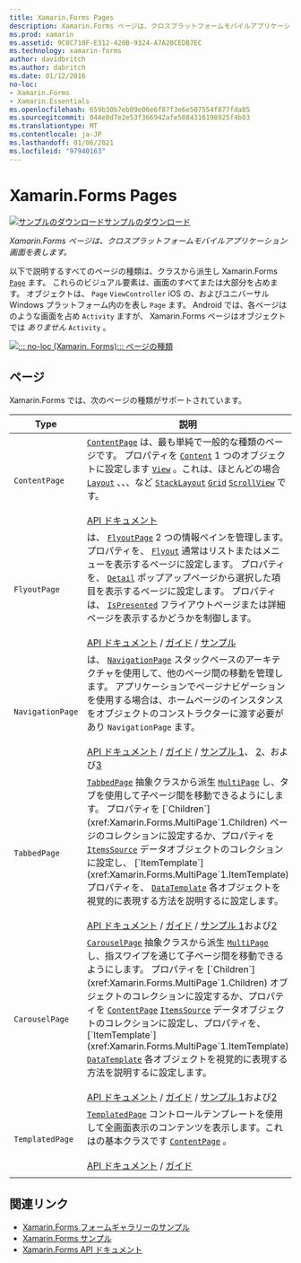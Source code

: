 ```yaml
---
title: Xamarin.Forms Pages
description: Xamarin.Forms ページは、クロスプラットフォームモバイルアプリケーション画面を表します。 この記事では、に含まれるページの一覧を示し Xamarin.Forms ます。
ms.prod: xamarin
ms.assetid: 9C8C710F-E312-420B-9324-A7A20CEDB7EC
ms.technology: xamarin-forms
author: davidbritch
ms.author: dabritch
ms.date: 01/12/2016
no-loc:
- Xamarin.Forms
- Xamarin.Essentials
ms.openlocfilehash: 659b30b7eb09e06e6f87f3e6e507554f877fda85
ms.sourcegitcommit: 044e8d7e2e53f366942afe5084316198925f4b03
ms.translationtype: MT
ms.contentlocale: ja-JP
ms.lasthandoff: 01/06/2021
ms.locfileid: "97940163"
---
```

# <a name="no-locxamarinforms-pages"></a>Xamarin.Forms Pages

[![サンプルのダウンロード](~/media/shared/download.png)サンプルのダウンロード](/samples/xamarin/xamarin-forms-samples/formsgallery/)

_Xamarin.Forms ページは、クロスプラットフォームモバイルアプリケーション画面を表します。_

以下で説明するすべてのページの種類は、クラスから派生し Xamarin.Forms [`Page`](xref:Xamarin.Forms.Page) ます。 これらのビジュアル要素は、画面のすべてまたは大部分を占めます。 オブジェクトは、 `Page` `ViewController` iOS の、およびユニバーサル Windows プラットフォーム内のを表し `Page` ます。 Android では、各ページはのような画面を占め `Activity` ますが、 Xamarin.Forms ページはオブジェクトでは *ありません* `Activity` 。

[![::: no-loc (Xamarin. Forms)::: ページの種類](pages-images/pages-sml.png)](pages-images/pages.png#lightbox "::: no-loc (Xamarin. Forms)::: ページの種類")

## <a name="pages"></a>ページ

Xamarin.Forms では、次のページの種類がサポートされています。

| Type | 説明 | 外観 |
| --- | --- | --- |
| `ContentPage` | [`ContentPage`](xref:Xamarin.Forms.ContentPage) は、最も単純で一般的な種類のページです。 プロパティを [`Content`](xref:Xamarin.Forms.ContentPage.Content) 1 つのオブジェクトに設定します [`View`](views.md) 。これは、ほとんどの場合 [`Layout`](layouts.md) 、、、など [`StackLayout`](xref:Xamarin.Forms.StackLayout) [`Grid`](xref:Xamarin.Forms.Grid) [`ScrollView`](xref:Xamarin.Forms.ScrollView) です。<br /><br />[API ドキュメント](xref:Xamarin.Forms.ContentPage) | [![ContentPage の例](pages-images/ContentPage.png "ContentPage の例")](pages-images/ContentPage-Large.png#lightbox "ContentPage の例")<br />[このページ](https://github.com/xamarin/xamarin-forms-samples/blob/master/FormsGallery/FormsGallery/FormsGallery/CodeExamples/ContentPageDemoPage.cs)  /  の C# コード[XAML ページ](https://github.com/xamarin/xamarin-forms-samples/blob/master/FormsGallery/FormsGallery/FormsGallery/XamlExamples/ContentPageDemoPage.xaml) |
| `FlyoutPage` | は、 [`FlyoutPage`](xref:Xamarin.Forms.FlyoutPage) 2 つの情報ペインを管理します。 プロパティを、 [`Flyout`](xref:Xamarin.Forms.FlyoutPage.Flyout) 通常はリストまたはメニューを表示するページに設定します。 プロパティを、 [`Detail`](xref:Xamarin.Forms.FlyoutPage.Detail) ポップアップページから選択した項目を表示するページに設定します。 プロパティは、 [`IsPresented`](xref:Xamarin.Forms.FlyoutPage.IsPresented) フライアウトページまたは詳細ページを表示するかどうかを制御します。<br /><br />[API ドキュメント](xref:Xamarin.Forms.FlyoutPage)  / [ガイド](~/xamarin-forms/app-fundamentals/navigation/flyoutpage.md)  / [サンプル](/samples/xamarin/xamarin-forms-samples/navigation-flyoutpage) | [![FlyoutPage の例](pages-images/FlyoutPage.png "FlyoutPage の例")](pages-images/FlyoutPage-Large.png#lightbox "FlyoutPage の例")<br />[このページ](https://github.com/xamarin/xamarin-forms-samples/blob/master/FormsGallery/FormsGallery/FormsGallery/CodeExamples/FlyoutPageDemoPage.cs)  /  の C# コード[分離コード](https://github.com/xamarin/xamarin-forms-samples/blob/master/FormsGallery/FormsGallery/FormsGallery/XamlExamples/FlyoutPageDemoPage.xaml.cs)付き[XAML ページ](https://github.com/xamarin/xamarin-forms-samples/blob/master/FormsGallery/FormsGallery/FormsGallery/XamlExamples/FlyoutPageDemoPage.xaml) |
| `NavigationPage` | は、 [`NavigationPage`](xref:Xamarin.Forms.NavigationPage) スタックベースのアーキテクチャを使用して、他のページ間の移動を管理します。 アプリケーションでページナビゲーションを使用する場合は、ホームページのインスタンスをオブジェクトのコンストラクターに渡す必要があり `NavigationPage` ます。<br /><br />[API ドキュメント](xref:Xamarin.Forms.NavigationPage)  / [ガイド](~/xamarin-forms/app-fundamentals/navigation/hierarchical.md)  / [サンプル 1](/samples/xamarin/xamarin-forms-samples/navigation-hierarchical)、 [2](/samples/xamarin/xamarin-forms-samples/navigation-passingdata)、および[3](/samples/xamarin/xamarin-forms-samples/navigation-loginflow)  | [![NavigationPage の例](pages-images/NavigationPage.png "NavigationPage の例")](pages-images/NavigationPage-Large.png#lightbox "NavigationPage の例")<br />[このページ](https://github.com/xamarin/xamarin-forms-samples/blob/master/FormsGallery/FormsGallery/FormsGallery/CodeExamples/NavigationPageDemoPage.cs)  /  の C# コード[コードの背後](https://github.com/xamarin/xamarin-forms-samples/blob/master/FormsGallery/FormsGallery/FormsGallery/XamlExamples/NavigationPageDemoPage.xaml.cs)にある[XAML ページ](https://github.com/xamarin/xamarin-forms-samples/blob/master/FormsGallery/FormsGallery/FormsGallery/XamlExamples/NavigationPageDemoPage.xaml) |
| `TabbedPage` | [`TabbedPage`](xref:Xamarin.Forms.TabbedPage) 抽象クラスから派生 [`MultiPage`](xref:Xamarin.Forms.MultiPage`1) し、タブを使用して子ページ間を移動できるようにします。 プロパティを [`Children`](xref:Xamarin.Forms.MultiPage`1.Children) ページのコレクションに設定するか、プロパティを [`ItemsSource`](xref:Xamarin.Forms.MultiPage`1.ItemsSource) データオブジェクトのコレクションに設定し、 [`ItemTemplate`](xref:Xamarin.Forms.MultiPage`1.ItemTemplate) プロパティを、 [`DataTemplate`](xref:Xamarin.Forms.DataTemplate) 各オブジェクトを視覚的に表現する方法を説明するに設定します。<br /><br />[API ドキュメント](xref:Xamarin.Forms.TabbedPage)  / [ガイド](~/xamarin-forms/app-fundamentals/navigation/tabbed-page.md)  / [サンプル 1](/samples/xamarin/xamarin-forms-samples/navigation-tabbedpage)および[2](/samples/xamarin/xamarin-forms-samples/navigation-tabbedpagewithnavigationpage) | [![TabbedPage の例](pages-images/TabbedPage.png "TabbedPage の例")](pages-images/TabbedPage-Large.png#lightbox "TabbedPage の例")<br />[このページ](https://github.com/xamarin/xamarin-forms-samples/blob/master/FormsGallery/FormsGallery/FormsGallery/CodeExamples/TabbedPageDemoPage.cs)  /  の C# コード[XAML ページ](https://github.com/xamarin/xamarin-forms-samples/blob/master/FormsGallery/FormsGallery/FormsGallery/XamlExamples/TabbedPageDemoPage.xaml) |
| `CarouselPage` | [`CarouselPage`](xref:Xamarin.Forms.CarouselPage) 抽象クラスから派生 [`MultiPage`](xref:Xamarin.Forms.MultiPage`1) し、指スワイプを通じて子ページ間を移動できるようにします。 プロパティを [`Children`](xref:Xamarin.Forms.MultiPage`1.Children) オブジェクトのコレクションに設定するか、プロパティを [`ContentPage`](xref:Xamarin.Forms.ContentPage) [`ItemsSource`](xref:Xamarin.Forms.MultiPage`1.ItemsSource) データオブジェクトのコレクションに設定し、プロパティを、 [`ItemTemplate`](xref:Xamarin.Forms.MultiPage`1.ItemTemplate) [`DataTemplate`](xref:Xamarin.Forms.DataTemplate) 各オブジェクトを視覚的に表現する方法を説明するに設定します。<br /><br />[API ドキュメント](xref:Xamarin.Forms.CarouselPage)  / [ガイド](~/xamarin-forms/app-fundamentals/navigation/carousel-page.md)  / [サンプル 1](/samples/xamarin/xamarin-forms-samples/navigation-carouselpage)および[2](/samples/xamarin/xamarin-forms-samples/navigation-carouselpagetemplate) | [![CarouselPage の例](pages-images/CarouselPage.png "CarouselPage の例")](pages-images/CarouselPage-Large.png#lightbox "CarouselPage の例")<br />[このページ](https://github.com/xamarin/xamarin-forms-samples/blob/master/FormsGallery/FormsGallery/FormsGallery/CodeExamples/CarouselPageDemoPage.cs)  /  の C# コード[XAML ページ](https://github.com/xamarin/xamarin-forms-samples/blob/master/FormsGallery/FormsGallery/FormsGallery/XamlExamples/CarouselPageDemoPage.xaml) |
| `TemplatedPage` | [`TemplatedPage`](xref:Xamarin.Forms.TemplatedPage) コントロールテンプレートを使用して全画面表示のコンテンツを表示します。これはの基本クラスです [`ContentPage`](xref:Xamarin.Forms.ContentPage) 。<br /><br />[API ドキュメント](xref:Xamarin.Forms.TemplatedPage)  / [ガイド](~/xamarin-forms/app-fundamentals/templates/control-template.md) | [![TemplatedPage の例](pages-images/TemplatedPage.png "TemplatedPage の例")](pages-images/TemplatedPage.png "TemplatedPage の例") |
|     |     |     |

## <a name="related-links"></a>関連リンク

- [Xamarin.Forms フォームギャラリーのサンプル](/samples/xamarin/xamarin-forms-samples/formsgallery)
- [Xamarin.Forms サンプル](/samples/browse/?products=xamarin&term=Xamarin.Forms)
- [Xamarin.Forms API ドキュメント](/dotnet/api/xamarin.forms?view=xamarin-forms)
